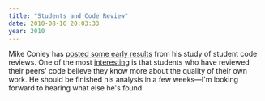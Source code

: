 ```yaml
---
title: "Students and Code Review"
date: 2010-08-16 20:03:33
year: 2010
---
```

Mike Conley has <a href="http://mikeconley.ca/blog/2010/08/11/some-preliminary-results/">posted some early results</a> from his study of student code reviews.  One of the most <a href="http://mikeconley.ca/blog/wp-content/uploads/2010/07/quality_of_my_work.jpg">interesting</a> is that students who have reviewed their peers' code believe they know more about the quality of their own work. He should be finished his analysis in a few weeks—I'm looking forward to hearing what else he's found.
